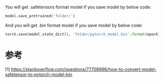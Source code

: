 You will get .safetensors format model if you save model by below code:

```python
model.save_pretrained('folder/')
```

And you will get .bin format model if you save model by below code:

```python
torch.save(model.state_dict(), 'folder/pytorch_model.bin'.format(epoch))
```

# 参考

[1] https://stackoverflow.com/questions/77708996/how-to-convert-model-safetensor-to-pytorch-model-bin